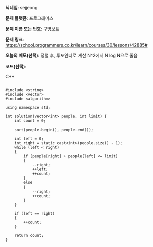 **닉네임**: sejjeong

**문제 플랫폼**: 프로그래머스

**문제 이름 또는 번호**: 구명보트

**문제 링크**: https://school.programmers.co.kr/learn/courses/30/lessons/42885#

**오늘의 메모(선택)**: 
                정렬 후, 투포인터로 계산 N^2에서 N log N으로 줄음

**코드(선택)**:

C++

```

#include <string>
#include <vector>
#include <algorithm>

using namespace std;

int solution(vector<int> people, int limit) {
    int count = 0;
    
    sort(people.begin(), people.end());
    
    int left = 0;
    int right = static_cast<int>(people.size() - 1);
    while (left < right)
    {
        if (people[right] + people[left] <= limit)
        {
            --right;
            ++left;
            ++count;
        }
        else
        {
            --right;
            ++count;
        }
    }
    
    if (left == right)
    {
        ++count;
    }
    
    return count;
}
```
